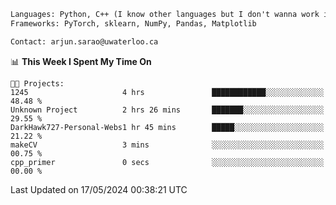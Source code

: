 ```txt
Languages: Python, C++ (I know other languages but I don't wanna work in em)
Frameworks: PyTorch, sklearn, NumPy, Pandas, Matplotlib

Contact: arjun.sarao@uwaterloo.ca
```

<!--START_SECTION:waka-->
📊 **This Week I Spent My Time On** 

```text
🐱‍💻 Projects: 
1245                     4 hrs               ████████████░░░░░░░░░░░░░   48.48 % 
Unknown Project          2 hrs 26 mins       ███████░░░░░░░░░░░░░░░░░░   29.55 % 
DarkHawk727-Personal-Webs1 hr 45 mins        █████░░░░░░░░░░░░░░░░░░░░   21.22 % 
makeCV                   3 mins              ░░░░░░░░░░░░░░░░░░░░░░░░░   00.75 % 
cpp_primer               0 secs              ░░░░░░░░░░░░░░░░░░░░░░░░░   00.00 % 
```


 Last Updated on 17/05/2024 00:38:21 UTC
<!--END_SECTION:waka-->
